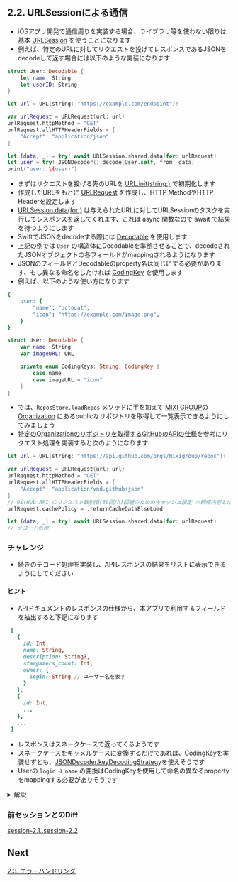 ## 2.2. URLSessionによる通信
- iOSアプリ開発で通信周りを実装する場合、ライブラリ等を使わない限りは基本 [URLSession](https://developer.apple.com/documentation/foundation/urlsession) を使うことになります
- 例えば、特定のURLに対してリクエストを投げてレスポンスであるJSONをdecodeして返す場合には以下のような実装になります 

```swift
struct User: Decodable {
    let name: String
    let userID: String
}

let url = URL(string: "https://example.com/endpoint")!

var urlRequest = URLRequest(url: url)
urlRequest.httpMethod = "GET"
urlRequest.allHTTPHeaderFields = [
    "Accept": "application/json"
]

let (data, _) = try! await URLSession.shared.data(for: urlRequest)
let user = try! JSONDecoder().decode(User.self, from: data)
print("user: \(user)")
```

- まずはリクエストを投げる先のURLを [URL.init(string:)](https://developer.apple.com/documentation/foundation/nsurl/1413146-init) で初期化します
- 作成したURLをもとに [URLRequest](https://developer.apple.com/documentation/foundation/urlrequest) を作成し、HTTP MethodやHTTP Headerを設定します
- [URLSession.data(for:)](https://developer.apple.com/documentation/foundation/urlsession/3767352-data) は与えられたURLに対してURLSessionのタスクを実行してレスポンスを返してくれます、これは async 関数なので await で結果を待つようにします
- SwiftでJSONをdecodeする際には [Decodable](https://developer.apple.com/documentation/swift/decodable) を使用します
- 上記の例では `User` の構造体にDecodableを準拠させることで、decodeされたJSONオブジェクトの各フィールドがmappingされるようになります
- JSONのフィールドとDecodableのproperty名は同じにする必要があります、もし異なる命名をしたければ [CodingKey](https://developer.apple.com/documentation/swift/codingkey) を使用します
- 例えば、以下のような使い方になります
    
```ruby
{
    user: {
        "name": "octocat",
        "icon": "https://example.com/image.png",
    }
}
```
    
```swift
struct User: Decodable {
    var name: String
    var imageURL: URL

    private enum CodingKeys: String, CodingKey {
        case name
        case imageURL = "icon"
    }
}
```

- では、`ReposStore.loadRepos` メソッドに手を加えて [MIXI GROUPのOrganization](https://github.com/mixigroup) にあるpublicなリポジトリを取得して一覧表示できるようにしてみましょう
- [特定のOrganizationのリポジトリを取得するGitHubのAPIの仕様](https://docs.github.com/en/rest/reference/repos#list-organization-repositories)を参考にリクエスト処理を実装すると次のようになります

```swift
let url = URL(string: "https://api.github.com/orgs/mixigroup/repos")!

var urlRequest = URLRequest(url: url)
urlRequest.httpMethod = "GET"
urlRequest.allHTTPHeaderFields = [
    "Accept": "application/vnd.github+json"
]
// GitHub API のリクエスト数制限(60回/h)回避のためのキャッシュ設定 ※研修内容とは直接関係ありません
urlRequest.cachePolicy = .returnCacheDataElseLoad

let (data, _) = try! await URLSession.shared.data(for: urlRequest)
// デコード処理
```

### チャレンジ
- 続きのデコード処理を実装し、APIレスポンスの結果をリストに表示できるようにしてください

#### ヒント

- APIドキュメントのレスポンスの仕様から、本アプリで利用するフィールドを抽出すると下記になります

 ```ruby
  [
    {
      id: Int,
      name: String,
      description: String?,
      stargazers_count: Int,
      owner: {
        login: String // ユーザー名を表す
      }
    },
    {
      id: Int,
      ...
    },
    ...
  ]
```

- レスポンスはスネークケースで返ってくるようです
- スネークケースをキャメルケースに変換するだけであれば、CodingKeyを実装せずとも、[JSONDecoder.keyDecodingStrategy](https://developer.apple.com/documentation/foundation/jsondecoder/2949119-keydecodingstrategy)を使えそうです
- Userの `login` → `name` の変換はCodingKeyを使用して命名の異なるpropertyをmappingする必要がありそうです

<details>
    <summary>解説</summary>

まずは、レスポンスのJSONをdecodeできるように、対応するRepoおよびUserをDecodableに準拠させます

```swift
struct Repo: Identifiable, Decodable, Hashable {
    var id: Int
    var name: String
    var owner: User
    var description: String?
    var stargazersCount: Int
}

struct User: Decodable, Hashable {
    var name: String

    private enum CodingKeys: String, CodingKey {
        case name = "login"
    }
}
```
    
RepoにはCodingKeysを定義していません。Repo の場合 `stargazers_count` → `stargazersCount` の変換は命名を変えているわけではなく、スネークケースをキャメルケースに変えているだけなので、デコーダー側の設定で `JSONDecoder.keyDecodingStrategy` に `.convertFromSnakeCase` を指定することができます。
decodeの引数typeには、受け取るJSONに対応するDecodableの型情報 `[Repo].self` を渡してあげます 

```swift
...
let (data, _) = try! await URLSession.shared.data(for: urlRequest)

let decoder = JSONDecoder()
decoder.keyDecodingStrategy = .convertFromSnakeCase
repos = try! decoder.decode([Repo].self, from: data)
```

さて、これでLive PreviewでAPIからデータを取得して表示できているかを確認してみましょう
</details>

### 前セッションとのDiff
[session-2.1..session-2.2](https://github.com/mixigroup/ios-swiftui-training/compare/session-2.1..session-2.2)

## Next
[2.3. エラーハンドリング](https://github.com/mixigroup/ios-swiftui-training/tree/session-2.3)
